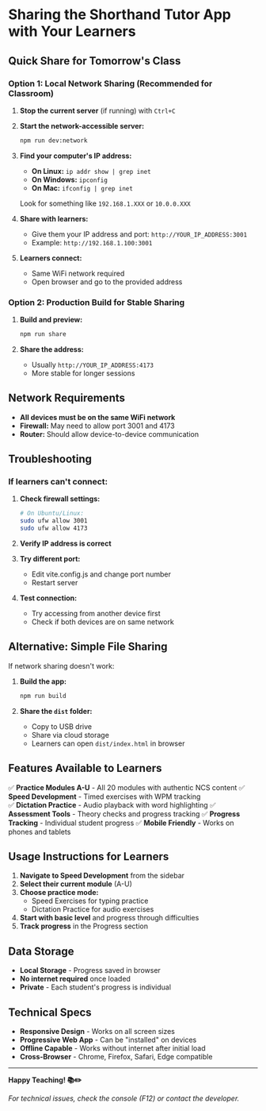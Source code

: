 # Sharing the Shorthand Tutor App with Your Learners

## Quick Share for Tomorrow's Class

### Option 1: Local Network Sharing (Recommended for Classroom)

1. **Stop the current server** (if running) with `Ctrl+C`

2. **Start the network-accessible server:**
   ```bash
   npm run dev:network
   ```

3. **Find your computer's IP address:**
   - **On Linux:** `ip addr show | grep inet`
   - **On Windows:** `ipconfig`
   - **On Mac:** `ifconfig | grep inet`
   
   Look for something like `192.168.1.XXX` or `10.0.0.XXX`

4. **Share with learners:**
   - Give them your IP address and port: `http://YOUR_IP_ADDRESS:3001`
   - Example: `http://192.168.1.100:3001`

5. **Learners connect:**
   - Same WiFi network required
   - Open browser and go to the provided address

### Option 2: Production Build for Stable Sharing

1. **Build and preview:**
   ```bash
   npm run share
   ```

2. **Share the address:**
   - Usually `http://YOUR_IP_ADDRESS:4173`
   - More stable for longer sessions

## Network Requirements

- **All devices must be on the same WiFi network**
- **Firewall:** May need to allow port 3001 and 4173
- **Router:** Should allow device-to-device communication

## Troubleshooting

### If learners can't connect:

1. **Check firewall settings:**
   ```bash
   # On Ubuntu/Linux:
   sudo ufw allow 3001
   sudo ufw allow 4173
   ```

2. **Verify IP address is correct**

3. **Try different port:**
   - Edit vite.config.js and change port number
   - Restart server

4. **Test connection:**
   - Try accessing from another device first
   - Check if both devices are on same network

## Alternative: Simple File Sharing

If network sharing doesn't work:

1. **Build the app:**
   ```bash
   npm run build
   ```

2. **Share the `dist` folder:**
   - Copy to USB drive
   - Share via cloud storage
   - Learners can open `dist/index.html` in browser

## Features Available to Learners

✅ **Practice Modules A-U** - All 20 modules with authentic NCS content
✅ **Speed Development** - Timed exercises with WPM tracking  
✅ **Dictation Practice** - Audio playback with word highlighting
✅ **Assessment Tools** - Theory checks and progress tracking
✅ **Progress Tracking** - Individual student progress
✅ **Mobile Friendly** - Works on phones and tablets

## Usage Instructions for Learners

1. **Navigate to Speed Development** from the sidebar
2. **Select their current module** (A-U)
3. **Choose practice mode:**
   - Speed Exercises for typing practice
   - Dictation Practice for audio exercises
4. **Start with basic level** and progress through difficulties
5. **Track progress** in the Progress section

## Data Storage

- **Local Storage** - Progress saved in browser
- **No internet required** once loaded
- **Private** - Each student's progress is individual

## Technical Specs

- **Responsive Design** - Works on all screen sizes
- **Progressive Web App** - Can be "installed" on devices
- **Offline Capable** - Works without internet after initial load
- **Cross-Browser** - Chrome, Firefox, Safari, Edge compatible

---

**Happy Teaching! 📚✏️**

*For technical issues, check the console (F12) or contact the developer.*